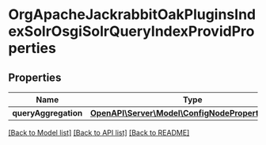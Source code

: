 # OrgApacheJackrabbitOakPluginsIndexSolrOsgiSolrQueryIndexProvidProperties

## Properties
Name | Type | Description | Notes
------------ | ------------- | ------------- | -------------
**queryAggregation** | [**OpenAPI\Server\Model\ConfigNodePropertyBoolean**](ConfigNodePropertyBoolean.md) |  | [optional] 

[[Back to Model list]](../README.md#documentation-for-models) [[Back to API list]](../README.md#documentation-for-api-endpoints) [[Back to README]](../README.md)


